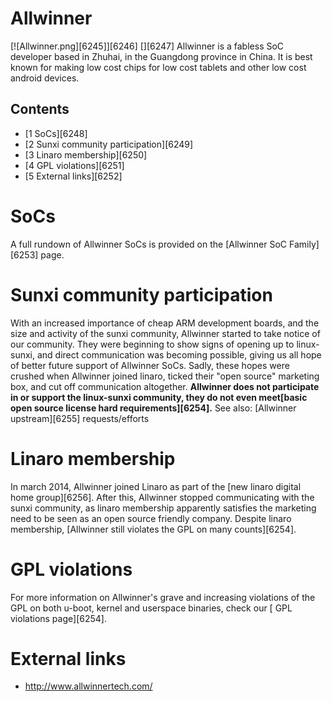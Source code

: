 # Allwinner
[![Allwinner.png][6245]][6246]
[][6247]
Allwinner is a fabless SoC developer based in Zhuhai, in the Guangdong province in China. It is best known for making low cost chips for low cost tablets and other low cost android devices. 
## Contents
  * [1 SoCs][6248]
  * [2 Sunxi community participation][6249]
  * [3 Linaro membership][6250]
  * [4 GPL violations][6251]
  * [5 External links][6252]

# SoCs
A full rundown of Allwinner SoCs is provided on the [Allwinner SoC Family][6253] page. 
# Sunxi community participation
With an increased importance of cheap ARM development boards, and the size and activity of the sunxi community, Allwinner started to take notice of our community. They were beginning to show signs of opening up to linux-sunxi, and direct communication was becoming possible, giving us all hope of better future support of Allwinner SoCs. Sadly, these hopes were crushed when Allwinner joined linaro, ticked their "open source" marketing box, and cut off communication altogether. 
**Allwinner does not participate in or support the linux-sunxi community, they do not even meet[basic open source license hard requirements][6254].**
See also: [Allwinner upstream][6255] requests/efforts 
# Linaro membership
In march 2014, Allwinner joined Linaro as part of the [new linaro digital home group][6256]. After this, Allwinner stopped communicating with the sunxi community, as linaro membership apparently satisfies the marketing need to be seen as an open source friendly company. Despite linaro membership, [Allwinner still violates the GPL on many counts][6254]. 
# GPL violations
For more information on Allwinner's grave and increasing violations of the GPL on both u-boot, kernel and userspace binaries, check our [ GPL violations page][6254]. 
# External links
  * <http://www.allwinnertech.com/>

